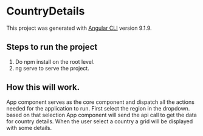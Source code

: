 # CountryDetails

This project was generated with [Angular CLI](https://github.com/angular/angular-cli) version 9.1.9.

## Steps to run the project

1. Do npm install on the root level.
2. ng serve to serve the project.

## How this will work.
App component serves as the core component and dispatch all the actions needed for the application to run.
First select the region in the dropdown. based on that selection App component will send the api call to get the data for country details. When the user select a country a grid will be displayed with some details.

